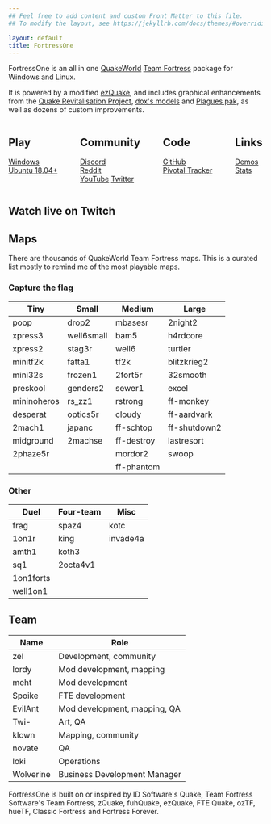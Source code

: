 ```yaml
---
## Feel free to add content and custom Front Matter to this file.
## To modify the layout, see https://jekyllrb.com/docs/themes/#overriding-theme-defaults

layout: default
title: FortressOne
---
```


FortressOne is an all in one [QuakeWorld][] [Team Fortress][] package for
Windows and Linux.

It is powered by a modified [ezQuake][], and includes graphical enhancements
from the [Quake Revitalisation Project][], [dox's models][] and
[Plagues pak][], as well as dozens of custom improvements.


<div style="display: flex; justify-content: space-between;">
<div markdown="1">

## Play

[Windows](https://github.com/FortressOne/windows-installer/releases/latest)<br>
[Ubuntu 18.04+](https://github.com/FortressOne/linux-installer/releases/latest)

</div>
<div markdown="1">

## Community

[Discord](https://discord.fortressone.org)<br>
[Reddit](https://www.reddit.com/r/FortressOne)<br>
[YouTube](https://www.youtube.com/channel/UCgYzKaEyTNoVfRLwlpfKzFQ)
[Twitter](https://twitter.com/fortress_one)

</div>
<div markdown="1">

## Code

[GitHub](https://github.com/FortressOne)<br>
[Pivotal Tracker](https://www.pivotaltracker.com/n/projects/2176336)

</div>
<div markdown="1">

## Links

[Demos](https://demos.fortressone.org)<br>
[Stats](http://fortressone-stats.s3-website-ap-southeast-2.amazonaws.com/)

</div>
</div>


## Watch live on Twitch

<script src= "https://player.twitch.tv/js/embed/v1.js"></script>
<div id="twitch-player"></div>
<script type="text/javascript">
  var options = {
    channel: "fortressone",
  };
  var player = new Twitch.Player("twitch-player", options);
  player.setVolume(0.5);
</script>



## Maps

There are thousands of QuakeWorld Team Fortress maps. This is a curated list
mostly to remind me of the most playable maps.

### Capture the flag

| Tiny        | Small      | Medium     | Large        |
| ---         | ---        | ---        | ---          |
| poop        | drop2      | mbasesr    | 2night2      |
| xpress3     | well6small | bam5       | h4rdcore     |
| xpress2     | stag3r     | well6      | turtler      |
| minitf2k    | fatta1     | tf2k       | blitzkrieg2  |
| mini32s     | frozen1    | 2fort5r    | 32smooth     |
| preskool    | genders2   | sewer1     | excel        |
| mininoheros | rs\_zz1    | rstrong    | ff-monkey    |
| desperat    | optics5r   | cloudy     | ff-aardvark  |
| 2mach1      | japanc     | ff-schtop  | ff-shutdown2 |
| midground   | 2machse    | ff-destroy | lastresort   |
| 2phaze5r    |            | mordor2    | swoop        |
|             |            | ff-phantom ||


### Other

| Duel      | Four-team | Misc     |
| ---       | ---       | ---      |
| frag      | spaz4     | kotc     |
| 1on1r     | king      | invade4a |
| amth1     | koth3     |          |
| sq1       | 2octa4v1  |          |
| 1on1forts |           |          |
| well1on1  |           |          |


## Team

| Name      | Role                         |
|-----------|------------------------------|
| zel       | Development, community       |
| lordy     | Mod development, mapping     |
| meht      | Mod development              |
| Spoike    | FTE development              |
| EvilAnt   | Mod development, mapping, QA |
| Twi-      | Art, QA                      |
| klown     | Mapping, community           |
| novate    | QA                           |
| loki      | Operations                   |
| Wolverine | Business Development Manager |

FortressOne is built on or inspired by ID Software's Quake, Team Fortress
Software's Team Fortress, zQuake, fuhQuake, ezQuake, FTE Quake, ozTF, hueTF,
Classic Fortress and Fortress Forever.


[QuakeWorld]:                        https://www.idsoftware.com/en-gb##section-games
[Team Fortress]:                     https://web.archive.org/web/20131005123834/http://www.planetfortress.com/teamfortress/
[ezQuake]:                           https://ezquake.github.io/
[Quake Revitalisation Project]:      https://qrp.quakeone.com/
[dox's models]:                      https://www.quaddicted.com/webarchive/www.planetfortress.com/tfdone_easy/dox/index.html
[Plagues pak]:                       http://members.optusnet.com.au/~plaguespak/
[FortressOne for Windows installer]: https://github.com/FortressOne/windows-installer/releases/latest
[FortressOne for Linux installer]:   https://github.com/FortressOne/linux-installer/releases/latest
[raise an issue]:                    https://github.com/FortressOne/linux-installer/issues/new
[FortressOne Server for Linux]:      https://github.com/FortressOne/linux-server-installer/releases/latest
[FortressOne mod]:                   https://github.com/FortressOne/server-qwprogs
[FortressOne Discord]:               https://discord.fortressone.org
[MegaTF]:                            https://github.com/alissa0/MegaTFCE
[QWTF NA Discord]:                   http://discord.megateamfortress.com
[hueTF]:                             https://github.com/gmtandi/huetf
[Quadclub Brasil Discord]:           https://discord.gg/Ew3NY2Z
[TF2003]:                            https://github.com/angeld29/TF2003-qvm
[QWTF.RU Discord]:                   https://discord.gg/FVuG7br
[Classic Fortress]:                  http://classicfortress.net/
